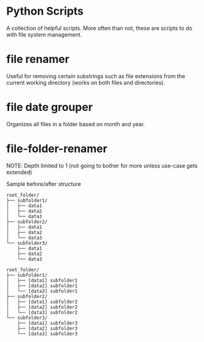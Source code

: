 # Python Scripts
A collection of helpful scripts. More often than not, these are scripts to do with file system management.

# file renamer
Useful for removing certain substrings such as file extensions from the current working directory (works on both files and directories).

# file date grouper
Organizes all files in a folder based on month and year.

# file-folder-renamer

NOTE: Depth limited to 1 (not going to bother for more unless use-case gets extended)

Sample before/after structure
```
root_folder/
├── subfolder1/
│   ├── data1
│   ├── data2
│   └── data3
├── subfolder2/
│   ├── data1
│   ├── data2
│   └── data3
└── subfolder3/
    ├── data1
    ├── data2
    └── data3
```

```
root_folder/
├── subfolder1/
│   ├── [data1] subfolder1
│   ├── [data2] subfolder1
│   └── [data3] subfolder1
├── subfolder2/
│   ├── [data1] subfolder2
│   ├── [data2] subfolder2
│   └── [data3] subfolder2
└── subfolder3/
    ├── [data1] subfolder3
    ├── [data2] subfolder3
    └── [data3] subfolder3
```